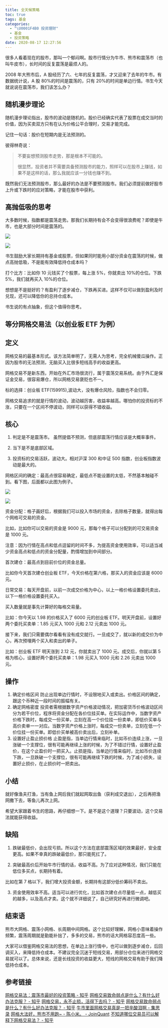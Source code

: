```yaml
---
title: 全天候策略
toc: true
tags: 基金
categories:
  - "\U0001F4B0 投资理财"
  - 基金
  - 投资策略
date: 2020-08-17 12:27:56
---
```

很多人看着现在的股市，那叫一个郁闷啊。股市行情分为牛市、熊市和震荡市（也叫牛皮市），长时间的反复震荡是最烦人的。

2008 年大熊市后，A 股经历了六、七年的反复震荡，才又迎来了去年的牛市。有数据统计说，A 股 80%的时间是震荡的，只有 20%的时间是单边行情。书生今天就说说在震荡市，我们该怎么办？

## 随机漫步理论

随机漫步理论指出，股市的波动是随机的。股价已经确实代表了股票在成交当时的价值，因为买卖双方只有在认为价格公平合理时，交易才能完成。

记住一句话：股价在短期内是无法预测的。

彼得林奇说：

> 不要妄想预测股市走势，那是根本不可能的。
> 
> 很显然，投资者并不需要具备预测股市的能力，照样可以在股市上赚钱，如果不是这样的话，那么我就应该一分钱也赚不到。

既然我们无法预测股市，那么最好的办法是不要预测股市。我们必须提前做好股市上升或下跌时的应对策略，才能在股市中获利。

## 高抛低吸的思考

大多数时候，指数都是震荡走势。那我们长期持有会不会变得很浪费呢？即使是牛市，也是大部分时间是震荡的。

![](https://pic3.zhimg.com/90fcebc6e1c2620c0954ff7ca9be904f_b.jpg)

![](https://pic3.zhimg.com/80/90fcebc6e1c2620c0954ff7ca9be904f_720w.jpg)

书生鼓励大家长期持有基金或股票，但如果同时能用小部分资金在震荡的时候，做点高抛低吸，不是能有效降低持仓成本吗？

打个比方：比如你 10 元钱买了个股票，每上涨 5%，你就卖出 10%的仓位。下跌 5%，我们就再买入 10%的仓位。

想想是不是挺好的？有盈利了逐步减仓，下跌再买进。这样不仅可以做到盈利及时兑现，还可以降低你的总持仓成本。

书生说的有点抽象，但这个值得你思考。

## 等分网格交易法（以创业板 ETF 为例）

## 定义
网格交易的最基本形式。该方法简单明了，无需人为思考，完全机械傻瓜操作。正因为股市的无法预测，无脑买入比很多短线高手的收益更高。

网格交易不是新东西，开始在外汇市场很流行，属于震荡交易系统。由于外汇是保证金交易，很容易爆仓，所以网格交易褒贬也不一。

标的选择：创业板 ETF(159915),波动大，没有爆仓风险，指数也不会归零。

网格交易追求的就是行情的波动，波动越厉害，收益率越高。哪怕你的投资标的不涨，只要在一个区间不停波动，同样可以获得不错收益。

## 核心

1. 判定是不是震荡市。 虽然提倡不预测，但底部震荡行情应该是大概率事件。

2. 当下是不是底部区域。 

3. 投资标的交易活跃，波动大。相对沪深 300 和中证 500 指数，创业板指数波动是最大的。

网格区间的确定：最高点很容易确定，最低点不能设置的太低，不然基本触碰不到。看下图，后面都以此图为例子。

![](https://pic1.zhimg.com/4f25a5752962c8e3c69e4aafa2a2706a_b.jpg)

![](https://pic1.zhimg.com/80/4f25a5752962c8e3c69e4aafa2a2706a_720w.jpg)

资金分配：格子画好后，根据我们可以投入市场的资金，去除格子数量，就得出每个网格可交易的资金。

比如，比如你可以交易的资金是 9000 元，那每个格子可以分配到的可交易资金是 1000 元。

注意：因为行情在高点和低点逗留的时间不多，为提高资金使用效率，可以适当减少资金高点和低点的资金分配量，酌情增加到中间部分。

首次建仓：最高点到目前价位的资金总量。

比如你今天首次建仓创业板 ETF，今天价格在第六格，那买入的资金应该是 6000 元。

日常交易：每天开盘前，以前一次成交价格为中心，以上一格价格设置委托卖出，以下一格价格设置委托买入。

买入数量就是事先计算好的每格交易量。

比如：你今天以 1.98 的价格买入了 6000 元的创业板 ETF。明天开盘前，设置好两个委托买卖单：1.85 元买入 1000 元和 2.12 元卖出 1000 元。

接下来，我们只需要偶尔看看有没有成交就行。一旦成交了，就以新的成交价为中心，再次预埋两个买入和卖出的单子。

比如：创业板 ETF 明天涨到 2.12 元，你就卖出了 1000 元。成交后，你就以第 5 格为核心，设置好两个委托买卖单：1.98 元买入 1000 元和 2.26 元卖出 1000 元。

## 操作

1. 确定价格区间
防止出现单边行情时，不设限地买入或卖出。价格区间的确定，跟这个币种近一段时间的振幅有关。
2. 确定网格密度
投资者需根据数字资产价格波动情况，把加密货币价格波动区间分为若干价位，程序将资金分配在各价位挂买单。在实际运作中，当数字资产价格下跌时，每成交一份买单，立刻在高一个价位挂一份卖单，即低价买单与高价卖单一一对应。当数字资产价格上涨时，每成交一份卖单，立刻在低一个价位挂一份买单。即低价买单被高价卖出后，立刻补单。
3. 设置好止盈止损价格
止盈是指，当单边行情来临时，比如币价连续上涨，一旦涨破一个支撑位，很有可能再继续上涨的时候，为了不错过行情，设置好止盈价，在这个止盈价时一把买入。止损是指，当单边行情来临时，比如币价连续下跌，一旦跌破一个支撑位，很有可能再继续下跌的时候，为了减小损失，设置好止损价，在止损价时一把卖出。

## 小结

就好像渔夫打渔，当有鱼上网后我们就起网取出鱼（获利成交退出），之后再把渔网撒下去，等鱼儿再次上网。

希望大家跟着书生的思路，再仔细想一下。是不是这个道理？只要波动，这个交易法就能获得收益。

## 缺陷

1. 跌破最低价，会出现亏损。所以这个方法在底部震荡区域的效果最好，安全度更高。如果不幸真的跌破最低价，那只能死扛了。

2. 突破最高价后开始牛市行情的话，收益不高。为了应对这种情况，我们只能在低位多买点，长期持有着。

比如在第 7 格以下，我们增大投资金额，长期持有这部分低价筹码不卖出。

3. 资金使用效率不高。适当可以进行优化，比如首次建仓点尽量低一点，越低买的越多，以及高点才卖。这个就不详细说了，自己研究好再进行微调吧。

## 结束语

熊市大网格、震荡小网格、长周期中间网格。这个比较好理解，网格小意味着操作频繁，震荡周期就是勤能补拙了，多多的交易，熊市的话大网格容忍度高一些。

大家可以借鉴网格交易法的思想，在单边上涨行情中，也可以做到逐步减仓，后回调买入，来降低持仓成本。不建议完全沉迷于短线交易，用部分仓位来进行网格交易就可以了。总体来说，还是长线投资的收益更大，短线的网格交易有助于我们降低持仓成本。

## 参考链接

[网格交易法：震荡市最好的投资策略 - 知乎](https://zhuanlan.zhihu.com/p/21839892)
[网格交易致命弱点是什么？有什么好办法克服？ - 知乎](https://www.zhihu.com/question/41829464)
[网格交易，永不止损，活得下去吗？ - 知乎](https://www.zhihu.com/question/40653581)
[网格交易致命弱点是什么？有什么好办法克服？ - 知乎](https://www.zhihu.com/question/41829464)
[牛市里面网格交易真是一把辛酸泪啊 - 集思录](https://www.jisilu.cn/question/307936)
[网格大法好，熊市不用跑~ - 陈小米。 - JoinQuant](https://www.joinquant.com/view/community/detail/bfe69d7413a816937eb9f6e118df2bda)
[不知道哪位交易员可以解释下网格交易法？ - 知乎](https://www.zhihu.com/question/39851961)
